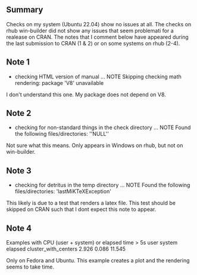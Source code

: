 ## Summary

Checks on my system (Ubuntu 22.04) show no issues at all.
The checks on rhub win-builder did not show any issues that seem problemati
for a realease on CRAN. The notes that I comment below have appeared during the last submission
to CRAN (1 & 2) or on some systems on rhub (2-4).

## Note 1

* checking HTML version of manual ... NOTE
Skipping checking math rendering: package 'V8' unavailable

I don't understand this one. My package does not depend on V8.

## Note 2

* checking for non-standard things in the check directory ... NOTE
Found the following files/directories:
  ''NULL''
  
Not sure what this means. Only appears in Windows on rhub, but not on win-builder.


## Note 3

* checking for detritus in the temp directory ... NOTE
Found the following files/directories:
  'lastMiKTeXException'
  
This likely is due to a test that renders a latex file. This test should be
skipped on CRAN such that I dont expect this note to appear.


## Note 4

Examples with CPU (user + system) or elapsed time > 5s
user system elapsed
cluster_with_centers 2.926 0.086 11.545

Only on Fedora and Ubuntu. This example creates a plot and the rendering seems
to take time.
